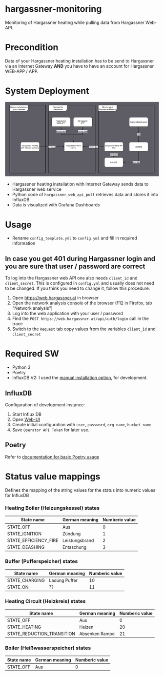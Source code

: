 # hargassner-monitoring
Monitoring of Hargassner heating while pulling data from Hargassner Web-API.

# Precondition

Data of your Hargassner heating installation has to be send to Hargassner via an 
Internet Gateway __AND__ you have to have an account for Hargassner WEB-APP / APP.

# System Deployment

![Deployment](./imgs/deployment.drawio.png)

* Hargassner heating installation with Internet Gateway sends data to Hargassner web service
* Python code  of `hargassner_web_api_pull` retrieves data and stores it into InfluxDB
* Data is visualized with Grafana Dashboards

# Usage

* Rename `config_template.yml` to `config.yml` and fill in required information

## In case you get 401 during Hargassner login and you are sure that user / password are correct

To log into the Hargassner web API one also needs `client_id` and `client_secret`. This is configured
in `config.yml` and usually does not need to be changed. If you think you need to change it, follow
this procedure:

1. Open https://web.hargassner.at in browser
2. Open the network analysis console of the browser (F12 in Firefox, tab "Network analysis")
3. Log into the web application with your user / password
4. Find the `POST https://web.hargassner.at/api/auth/login` call in the trace
5. Switch to the `Request` tab copy values from the variables `client_id` and `client_secret`



# Required SW

* Python 3
* Poetry
* InfluxDB V2: I used the [manual installation option](https://docs.influxdata.com/influxdb/v2/install/?t=Linux#manually-download-and-install-the-influxd-binary), for development.

## InfluxDB

Configuration of development instance:

1. Start Influx DB
2. Open [Web-UI](http://localhost:8086) 
3. Create initial configuration with `user`, `password`, `org name`, `bucket name`
4. Save `Operator API Token` for later use.



## Poetry

Refer to [documentation for basic Poetry usage](https://python-poetry.org/docs/basic-usage/)


# Status value mappings

Defines the mapping of the string values for the status into numeric values for InfluxDB

### Heating Boiler (Heizungskessel) states

| State name | German meaning | Numberic value |
| --- | --- | --- |
| STATE_OFF | Aus | 0 |
| STATE_IGNITION | Zündung | 1 |
| STATE_EFFICIENCY_FIRE | Leistungsbrand | 2 |
| STATE_DEASHING | Entaschung | 3 |

### Buffer (Pufferspeicher) states

| State name | German meaning | Numberic value |
| --- | --- | --- |
| STATE_CHARGING | Ladung Puffer | 10 |
| STATE_ON | ?? | 11 |

### Heating Circuit (Heizkreis) states

| State name | German meaning | Numberic value |
| --- | --- | --- |
| STATE_OFF | Aus | 0 |
| STATE_HEATING | Heizen | 20 |
| STATE_REDUCTION_TRANSITION | Absenken Rampe | 21 |



### Boiler (Heißwasserspeicher) states

| State name | German meaning | Numberic value |
| --- | --- | --- |
| STATE_OFF | Aus | 0 |

